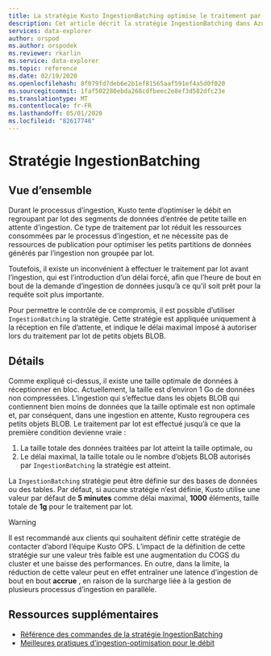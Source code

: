 ```yaml
---
title: La stratégie Kusto IngestionBatching optimise le traitement par lot-Azure Explorateur de données
description: Cet article décrit la stratégie IngestionBatching dans Azure Explorateur de données.
services: data-explorer
author: orspod
ms.author: orspodek
ms.reviewer: rkarlin
ms.service: data-explorer
ms.topic: reference
ms.date: 02/19/2020
ms.openlocfilehash: 8f079fd7deb6e2b1ef81565aaf591ef4a5d0f020
ms.sourcegitcommit: 1faf502280ebda268cdfbeec2e8ef3d582dfc23e
ms.translationtype: MT
ms.contentlocale: fr-FR
ms.lasthandoff: 05/01/2020
ms.locfileid: "82617746"
---
```

# <a name="ingestionbatching-policy"></a>Stratégie IngestionBatching

## <a name="overview"></a>Vue d’ensemble

Durant le processus d’ingestion, Kusto tente d’optimiser le débit en regroupant par lot des segments de données d’entrée de petite taille en attente d’ingestion.
Ce type de traitement par lot réduit les ressources consommées par le processus d’ingestion, et ne nécessite pas de ressources de publication pour optimiser les petits partitions de données générés par l’ingestion non groupée par lot.

Toutefois, il existe un inconvénient à effectuer le traitement par lot avant l’ingestion, qui est l’introduction d’un délai forcé, afin que l’heure de bout en bout de la demande d’ingestion de données jusqu’à ce qu’il soit prêt pour la requête soit plus importante.

Pour permettre le contrôle de ce compromis, il est possible d’utiliser `IngestionBatching` la stratégie.
Cette stratégie est appliquée uniquement à la réception en file d’attente, et indique le délai maximal imposé à autoriser lors du traitement par lot de petits objets BLOB.

## <a name="details"></a>Détails

Comme expliqué ci-dessus, il existe une taille optimale de données à réceptionner en bloc.
Actuellement, la taille est d’environ 1 Go de données non compressées. L’ingestion qui s’effectue dans les objets BLOB qui contiennent bien moins de données que la taille optimale est non optimale et, par conséquent, dans une ingestion en attente, Kusto regroupera ces petits objets BLOB. Le traitement par lot est effectué jusqu’à ce que la première condition devienne vraie :

1. La taille totale des données traitées par lot atteint la taille optimale, ou
2. Le délai maximal, la taille totale ou le nombre d’objets BLOB autorisés par `IngestionBatching` la stratégie est atteint.

La `IngestionBatching` stratégie peut être définie sur des bases de données ou des tables. Par défaut, si aucune stratégie n’est définie, Kusto utilise une valeur par défaut de **5 minutes** comme délai maximal, **1000** éléments, taille totale de **1g** pour le traitement par lot.

> [!WARNING]
> Il est recommandé aux clients qui souhaitent définir cette stratégie de contacter d’abord l’équipe Kusto OPS. L’impact de la définition de cette stratégie sur une valeur très faible est une augmentation du COGS du cluster et une baisse des performances. En outre, dans la limite, la réduction de cette valeur peut en effet entraîner une latence d’ingestion de bout en bout **accrue** , en raison de la surcharge liée à la gestion de plusieurs processus d’ingestion en parallèle.

## <a name="additional-resources"></a>Ressources supplémentaires

* [Référence des commandes de la stratégie IngestionBatching](../management/batching-policy.md)
* [Meilleures pratiques d’ingestion-optimisation pour le débit](../api/netfx/kusto-ingest-best-practices.md#optimizing-for-throughput)